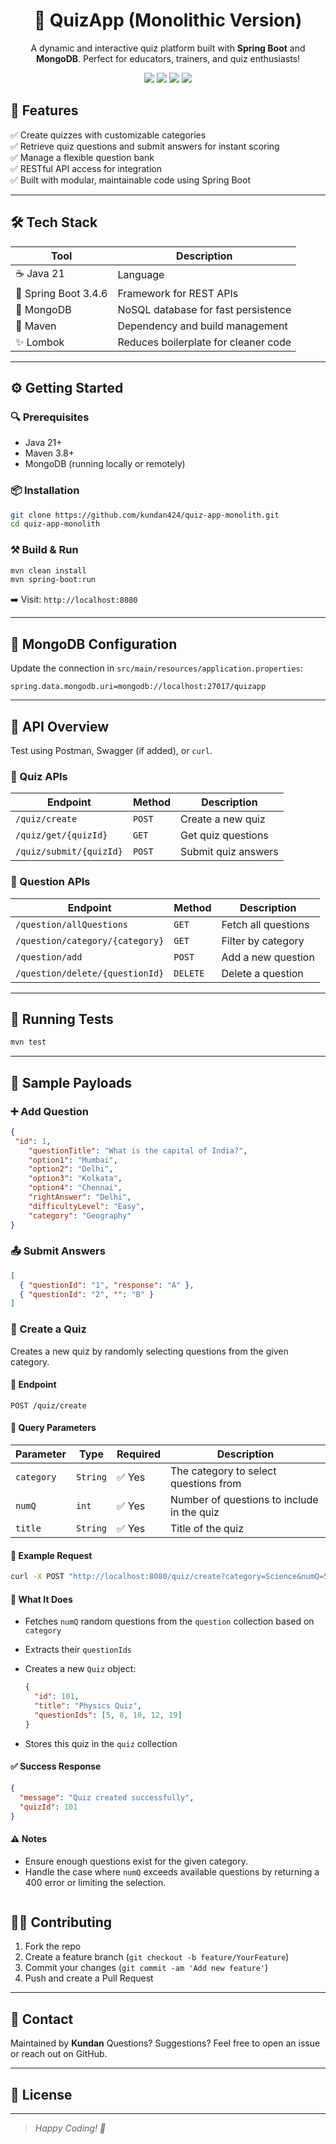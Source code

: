 
<h1 align="center">📘 QuizApp (Monolithic Version)</h1>

<p align="center">
  A dynamic and interactive quiz platform built with <strong>Spring Boot</strong> and <strong>MongoDB</strong>. Perfect for educators, trainers, and quiz enthusiasts!
</p>

<p align="center">
  <img src="https://img.shields.io/badge/Java-21-blue.svg" />
  <img src="https://img.shields.io/badge/Spring_Boot-3.4.6-brightgreen.svg" />
  <img src="https://img.shields.io/badge/MongoDB-NoSQL-green.svg" />
  <img src="https://img.shields.io/badge/License-Unlicensed-lightgrey.svg" />
</p>


## 🚀 Features

✅ Create quizzes with customizable categories  
✅ Retrieve quiz questions and submit answers for instant scoring  
✅ Manage a flexible question bank  
✅ RESTful API access for integration  
✅ Built with modular, maintainable code using Spring Boot

---

## 🛠️ Tech Stack

| Tool        | Description                            |
|-------------|----------------------------------------|
| ☕ Java 21   | Language                                |
| 🌱 Spring Boot 3.4.6 | Framework for REST APIs            |
| 🍃 MongoDB   | NoSQL database for fast persistence     |
| 🔧 Maven     | Dependency and build management         |
| ✨ Lombok     | Reduces boilerplate for cleaner code   |

---

## ⚙️ Getting Started

### 🔍 Prerequisites

- Java 21+
- Maven 3.8+
- MongoDB (running locally or remotely)

### 📦 Installation

```bash
git clone https://github.com/kundan424/quiz-app-monolith.git
cd quiz-app-monolith
````

### ⚒️ Build & Run

```bash
mvn clean install
mvn spring-boot:run
```

➡️ Visit: `http://localhost:8080`

---

## 🔌 MongoDB Configuration

Update the connection in `src/main/resources/application.properties`:

```properties
spring.data.mongodb.uri=mongodb://localhost:27017/quizapp
```

---

## 📡 API Overview

Test using Postman, Swagger (if added), or `curl`.

### 🎯 Quiz APIs

| Endpoint                | Method | Description         |
| ----------------------- | ------ | ------------------- |
| `/quiz/create`          | `POST` | Create a new quiz   |
| `/quiz/get/{quizId}`    | `GET`  | Get quiz questions  |
| `/quiz/submit/{quizId}` | `POST` | Submit quiz answers |

### 📘 Question APIs

| Endpoint                        | Method   | Description         |
| ------------------------------- | -------- | ------------------- |
| `/question/allQuestions`        | `GET`    | Fetch all questions |
| `/question/category/{category}` | `GET`    | Filter by category  |
| `/question/add`                 | `POST`   | Add a new question  |
| `/question/delete/{questionId}` | `DELETE` | Delete a question   |

---

## 🧪 Running Tests

```bash
mvn test
```

---

## 🧠 Sample Payloads

### ➕ Add Question

```json
{
 "id": 1,
    "questionTitle": "What is the capital of India?",
    "option1": "Mumbai",
    "option2": "Delhi",
    "option3": "Kolkata",
    "option4": "Chennai",
    "rightAnswer": "Delhi",
    "difficultyLevel": "Easy",
    "category": "Geography"
}
```

### 📤 Submit Answers

```json
[
  { "questionId": "1", "response": "A" },
  { "questionId": "2", "": "B" }
]
```

### 🎯 Create a Quiz
Creates a new quiz by randomly selecting questions from the given category.

#### 🧩 Endpoint
```http
POST /quiz/create
````

#### 🔸 Query Parameters

| Parameter  | Type     | Required | Description                                |
| ---------- | -------- | -------- | ------------------------------------------ |
| `category` | `String` | ✅ Yes    | The category to select questions from      |
| `numQ`     | `int`    | ✅ Yes    | Number of questions to include in the quiz |
| `title`    | `String` | ✅ Yes    | Title of the quiz                          |

#### 🔸 Example Request

```bash
curl -X POST "http://localhost:8080/quiz/create?category=Science&numQ=5&title=Physics Quiz"
```

#### 🔸 What It Does

* Fetches `numQ` random questions from the `question` collection based on `category`
* Extracts their `questionIds`
* Creates a new `Quiz` object:

  ```json
  {
    "id": 101,
    "title": "Physics Quiz",
    "questionIds": [5, 8, 10, 12, 19]
  }
  ```
* Stores this quiz in the `quiz` collection

#### ✅ Success Response

```json
{
  "message": "Quiz created successfully",
  "quizId": 101
}
```

#### ⚠️ Notes

* Ensure enough questions exist for the given category.
* Handle the case where `numQ` exceeds available questions by returning a 400 error or limiting the selection.

```
```
## 👨‍💻 Contributing

1. Fork the repo
2. Create a feature branch (`git checkout -b feature/YourFeature`)
3. Commit your changes (`git commit -am 'Add new feature'`)
4. Push and create a Pull Request

---

## 🤝 Contact

Maintained by **Kundan**
Questions? Suggestions? Feel free to open an issue or reach out on GitHub.

---

## 📄 License

---

> *Happy Coding! 🎉*

```
